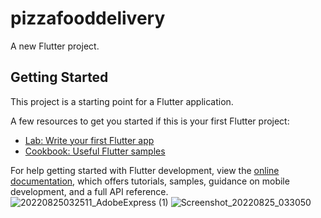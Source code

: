 # pizzafooddelivery

A new Flutter project.

## Getting Started

This project is a starting point for a Flutter application.

A few resources to get you started if this is your first Flutter project:

- [Lab: Write your first Flutter app](https://docs.flutter.dev/get-started/codelab)
- [Cookbook: Useful Flutter samples](https://docs.flutter.dev/cookbook)

For help getting started with Flutter development, view the
[online documentation](https://docs.flutter.dev/), which offers tutorials,
samples, guidance on mobile development, and a full API reference.
![20220825032511_AdobeExpress (1)](https://user-images.githubusercontent.com/40968259/186733310-150e7fdf-fc7e-439c-8cd2-31535391e893.gif)
![Screenshot_20220825_033050](https://user-images.githubusercontent.com/40968259/186733714-cfaab60b-fd58-4746-a5cc-f5793efc4558.png)

